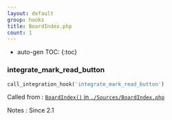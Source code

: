 ```yaml
---
layout: default
group: hooks
title: BoardIndex.php
count: 1
---
```

* auto-gen TOC:
{:toc}
### integrate_mark_read_button

```php
call_integration_hook('integrate_mark_read_button')
```


Called from
: [`BoardIndex()` in `./Sources/BoardIndex.php`](../docs/boardindex.html#boardindex)

Notes
: Since 2.1


